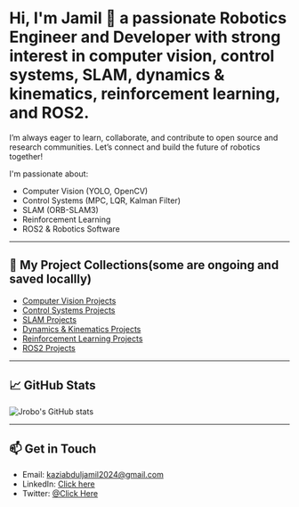# Hi, I'm Jamil 👋 a passionate Robotics Engineer and Developer with strong interest in computer vision, control systems, SLAM, dynamics & kinematics, reinforcement learning, and ROS2.
I’m always eager to learn, collaborate, and contribute to open source and research communities. Let’s connect and build the future of robotics together!


I'm passionate about:

- Computer Vision (YOLO, OpenCV)
- Control Systems (MPC, LQR, Kalman Filter)
- SLAM (ORB-SLAM3)
- Reinforcement Learning
- ROS2 & Robotics Software

---

## 📂 My Project Collections(some are ongoing and saved locallly)

- [Computer Vision Projects](https://github.com/Jrobo/computer-vision-projects)
- [Control Systems Projects](https://github.com/Jrobo/control-systems-projects)
- [SLAM Projects](https://github.com/Jrobo/slam-projects)
- [Dynamics & Kinematics Projects](https://github.com/Jrobo/dynamics-kinematics-projects)
- [Reinforcement Learning Projects](https://github.com/Jrobo/reinforcement-learning-projects)
- [ROS2 Projects](https://github.com/Jrobo/ros2-projects)

---

## 📈 GitHub Stats

![Jrobo's GitHub stats](https://github-readme-stats.vercel.app/api?username=Jrobo&show_icons=true&theme=radical)

---

## 📫 Get in Touch

- Email: kaziabduljamil2024@gmail.com
- LinkedIn: [Click here]([https://linkedin.com/in/yourprofile](https://www.linkedin.com/in/jamil-kazi-abdul-13b933174/))  
- Twitter: [@Click Here](https://x.com/KaziJamil60659?t=0g8uCrA0nIenPZDE3bozVw&s=08)

